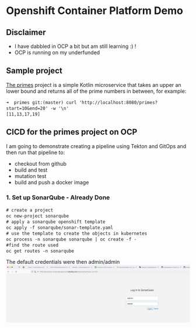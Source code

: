 Openshift Container Platform Demo
========

## Disclaimer

- I have dabbled in OCP a bit but am still learning :) !
- OCP is running on my underfunded 

## Sample project

[The primes](https://github.com/edoatley/primes) project is a simple Kotlin microservice that takes an upper an lower bound and returns all of the 
prime numbers in between, for example:

```shell
➜  primes git:(master) curl 'http://localhost:8080/primes?start=10&end=20' -w '\n'
[11,13,17,19]
```

## CICD for the primes project on OCP 

I am going to demonstrate creating a pipeline using Tekton and GitOps and then run that pipeline to:

- checkout from github
- build and test
- mutation test
- build and push a docker image

### 1. Set up SonarQube - Already Done

```shell
# create a project
oc new-project sonarqube
# apply a sonarqube openshift template  
oc apply -f sonarqube/sonar-template.yaml
# use the template to create the objects in kubernetes 
oc process -n sonarqube sonarqube | oc create -f -
#find the route used
oc get routes -n sonarqube 
```

The default credentials were then admin/admin
![sonarqube](images/sonarqube.png)